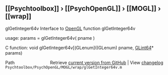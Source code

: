 ## [[Psychtoolbox]] &#8250; [[PsychOpenGL]] &#8250; [[MOGL]] &#8250; [[wrap]]

glGetInteger64v  Interface to [OpenGL](OpenGL) function glGetInteger64v  
  
usage:  params = glGetInteger64v( pname )  
  
C function:  void glGetInteger64v[(GLenum]((GLenum) pname, [GLint64](GLint64)\* params)  




<div class="code_header" style="text-align:right;">
  <span style="float:left;">Path&nbsp;&nbsp;</span> <span class="counter">Retrieve <a href=
  "https://raw.github.com/Psychtoolbox-3/Psychtoolbox-3/beta/Psychtoolbox/PsychOpenGL/MOGL/wrap/glGetInteger64v.m">current version from GitHub</a> | View <a href=
  "https://github.com/Psychtoolbox-3/Psychtoolbox-3/commits/beta/Psychtoolbox/PsychOpenGL/MOGL/wrap/glGetInteger64v.m">changelog</a></span>
</div>
<div class="code">
  <code>Psychtoolbox/PsychOpenGL/MOGL/wrap/glGetInteger64v.m</code>
</div>

